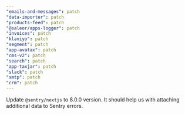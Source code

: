 ```yaml
---
"emails-and-messages": patch
"data-importer": patch
"products-feed": patch
"@saleor/apps-logger": patch
"invoices": patch
"klaviyo": patch
"segment": patch
"app-avatax": patch
"cms-v2": patch
"search": patch
"app-taxjar": patch
"slack": patch
"smtp": patch
"crm": patch
---
```


Update `@sentry/nextjs` to 8.0.0 version. It should help us with attaching additional data to Sentry errors.
